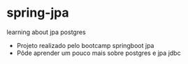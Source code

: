 # spring-jpa
learning about jpa postgres
- Projeto realizado pelo bootcamp springboot jpa
- Pôde aprender um pouco mais sobre postgres e jpa jdbc
